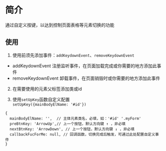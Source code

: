 # 简介
通过自定义按键，以达到控制页面表格等元素切换的功能

## 使用
1. 使用前须先添加事件：`addKeydownEvent`、`removeKeydownEvent`  
- addKeydownEvent 注册监听事件，在页面加载完成或你需要的地方添加此事件
- removeKeydownEvent 卸载事件，在页面销毁时或你需要的地方添加此事件

2. 在需要使用的元素父标签添加类或id

2. 使用`setUpKey`函数自定义配置  
`setUpKey({mainBodyElName: '#id'})`
```
{
  mainBodyElName: '',  // 主体元素类名，必填，如：'#id' '.myForm'
  preBtnKey: 'ArrowUp',// 上一个按钮，默认方向键 ↑ ，非必填
  nextBtnKey: 'ArrowDown', // 上一个按钮，默认方向键 ↓ ，非必填
  callbackFucForMe: null, // 回调函数，切换完成后触发，可通过此处配置自定义事件
}
```
